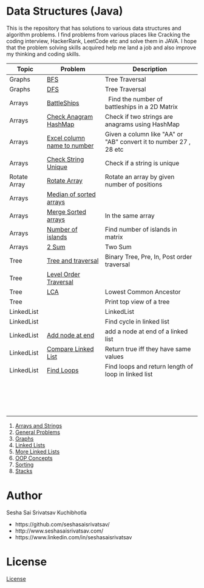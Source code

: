 <h1>Data Structures (Java)</h1>
<p>
  This is the repository that has solutions to various data structures and algorithm problems. I find problems from various places like Cracking the coding interview, HackerRank, LeetCode etc and solve them in JAVA.
  I hope that the problem solving skills acquired help me land a job and also improve my thinking and coding skills.
</p>


 | Topic | Problem |Description
| ------------- | ------------- | ------------- |
| Graphs  | <a href="https://github.com/seshasaisrivatsav/data-structures-java/blob/master/src/BFS/BFS.java">BFS</a> | Tree Traversal 
| Graphs  | <a href="https://github.com/seshasaisrivatsav/data-structures-java/blob/master/src/DFS/DFS.java">DFS</a>  | Tree Traversal 
| Arrays | <a href="https://github.com/seshasaisrivatsav/data-structures-java/blob/master/src/arraysAndStrings/BattleShipInMatrix.java">BattleShips</a> |   Find the number of battleships in a 2D Matrix 
| Arrays | <a href="https://github.com/seshasaisrivatsav/data-structures-java/blob/master/src/arraysAndStrings/CheckAnagramHashMap.java">Check Anagram HashMap</a> | Check if two strings are anagrams using HashMap
| Arrays | <a href="https://github.com/seshasaisrivatsav/data-structures-java/blob/master/src/arraysAndStrings/ConvertLettersToNumbersLikeExcel.java">Excel column name to number</a> |  Given a column like "AA" or "AB" convert it to number 27 , 28 etc
| Arrays| <a href="https://github.com/seshasaisrivatsav/data-structures-java/blob/master/src/arraysAndStrings/IsUniqueString.java">Check String Unique</a> |  Check if a string is unique
| Rotate Array| <a href="https://github.com/seshasaisrivatsav/data-structures-java/blob/master/src/arraysAndStrings/LeftRotate.java">Rotate Array</a> | Rotate an array by given number of positions
| Arrays| <a href="https://github.com/seshasaisrivatsav/data-structures-java/blob/master/src/arraysAndStrings/MedianOfSortedArrays.java">Median of sorted arrays</a> |  
| Arrays| <a href="https://github.com/seshasaisrivatsav/data-structures-java/blob/master/src/arraysAndStrings/MergeTwoArraysInSameArray.java">Merge Sorted arrays</a> |  In the same array
| Arrays| <a href="https://github.com/seshasaisrivatsav/data-structures-java/blob/master/src/arraysAndStrings/NumberOfIslands.java">Number of islands</a> |  Find number of islands in matrix
| Arrays| <a href="https://github.com/seshasaisrivatsav/data-structures-java/blob/master/src/arraysAndStrings/TwoSum.java">2 Sum</a> | Two Sum
| Tree| <a href="https://github.com/seshasaisrivatsav/data-structures-java/blob/master/src/trees/BinaryTree.java">Tree and traversal</a> |  Binary Tree, Pre, In, Post order traversal
| Tree| <a href="https://github.com/seshasaisrivatsav/data-structures-java/blob/master/src/trees/LevelOrderTraversal.java">Level Order Traversal</a> |  
| Tree| <a href="https://github.com/seshasaisrivatsav/data-structures-java/blob/master/src/trees/LowestCommonAncestor.java">LCA</a> |  Lowest Common Ancestor
| Tree| <a href="https://github.com/seshasaisrivatsav/data-structures-java/blob/master/src/trees/PrintTopViewOfTree.java"></a> |  Print top view of a tree
| LinkedList | <a href="https://github.com/seshasaisrivatsav/data-structures-java/blob/master/src/linkedLists/LinkedList.java"></a> |  LinkedList 
| LinkedList| <a href="https://github.com/seshasaisrivatsav/data-structures-java/blob/master/src/linkedLists/findCycle.java"></a> | Find cycle in linked list
| LinkedList| <a href="https://github.com/seshasaisrivatsav/data-structures-java/blob/master/src/newLinkedLists/AddNodeAtEnd.java">Add node at end</a> | add a node at end of a linked list
| LinkedList| <a href="https://github.com/seshasaisrivatsav/data-structures-java/blob/master/src/newLinkedLists/CompareTwoLinkedLists.java">Compare Linked List</a> | Return true iff they have same values
| LinkedList| <a href="https://github.com/seshasaisrivatsav/data-structures-java/blob/master/src/newLinkedLists/FindLoopsAndLength.java">Find Loops</a> | Find loops and return length of loop in linked list
| | <a href=""></a> | 
| | <a href=""></a> | 
| | <a href=""></a> | 
| | <a href=""></a> | 
| | <a href=""></a> | 
| | <a href=""></a> | 
| | <a href=""></a> | 
| | <a href=""></a> | 
| | <a href=""></a> | 
| | <a href=""></a> | 
| | <a href=""></a> | 
| | <a href=""></a> | 
| | <a href=""></a> | 
| | <a href=""></a> | 
| | <a href=""></a> | 
| | <a href=""></a> | 
<ol>

<li><a href="https://github.com/seshasaisrivatsav/data-structures-java/tree/master/src/arraysAndStrings"> Arrays and Strings </a></li>
   
  
  
<li><a href="https://github.com/seshasaisrivatsav/data-structures-java/tree/master/src/general">General Problems </a></li>


<li><a href="https://github.com/seshasaisrivatsav/data-structures-java/tree/master/src/graphs">Graphs </a></li>


<li><a href="https://github.com/seshasaisrivatsav/data-structures-java/tree/master/src/linkedLists">Linked Lists </a></li>


<li><a href="https://github.com/seshasaisrivatsav/data-structures-java/tree/master/src/newLinkedLists">More Linked Lists </a></li>


<li><a href="https://github.com/seshasaisrivatsav/data-structures-java/tree/master/src/oopsConcepts">OOP Concepts </a></li>


<li><a href="https://github.com/seshasaisrivatsav/data-structures-java/tree/master/src/sorting">Sorting </a></li>


<li><a href="https://github.com/seshasaisrivatsav/data-structures-java/tree/master/src/stacks">Stacks </a></li>
</ol>
  
  
 
<h1>Author</h1>
<p>Sesha Sai Srivatsav Kuchibhotla</p>
<ul>
  <li>https://github.com/seshasaisrivatsav/</li>
  <li>http://www.seshasaisrivatsav.com/</li>
  <li>https://www.linkedin.com/in/seshasaisrivatsav</li>
</ul>





<h1>License</h1>
<p><a href="https://github.com/seshasaisrivatsav/srivatsav-resume/blob/master/LICENSE">License</a></p>
